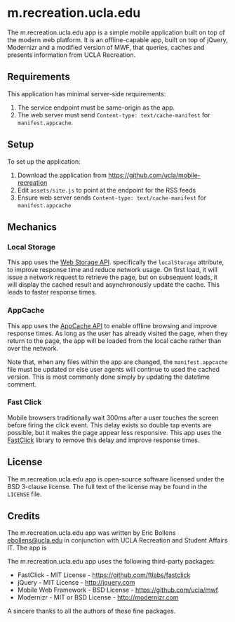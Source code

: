 # m.recreation.ucla.edu

The m.recreation.ucla.edu app is a simple mobile application built on top of the modern web platform. It is an offline-capable app, built on top of jQuery, Modernizr and a modified version of MWF, that queries, caches and presents information from UCLA Recreation.

## Requirements

This application has minimal server-side requirements:

1. The service endpoint must be same-origin as the app.
2. The web server must send `Content-type: text/cache-manifest` for `manifest.appcache`.

## Setup

To set up the application:

1. Download the application from https://github.com/ucla/mobile-recreation
2. Edit `assets/site.js` to point at the endpoint for the RSS feeds
3. Ensure web server sends `Content-type: text/cache-manifest` for `manifest.appcache`

## Mechanics

### Local Storage

This app uses the [Web Storage API](http://www.w3.org/TR/webstorage/). specifically the `localStorage` attribute, to improve response time and reduce network usage. On first load, it will issue a network request to retrieve the page, but on subsequent loads, it will display the cached result and asynchronously update the cache. This leads to faster response times.

### AppCache

This app uses the [AppCache API](http://www.whatwg.org/specs/web-apps/current-work/multipage/offline.html#appcache) to enable offline browsing and improve response times. As long as the user has already visited the page, when they return to the page, the app will be loaded from the local cache rather than over the network.

Note that, when any files within the app are changed, the `manifest.appcache` file must be updated or else user agents will continue to used the cached version. This is most commonly done simply by updating the datetime comment.

### Fast Click

Mobile browsers traditionally wait 300ms after a user touches the screen before firing the click event. This delay exists so double tap events are possible, but it makes the page appear less responsive. This app uses the [FastClick](https://github.com/ftlabs/fastclick) library to remove this delay and improve response times.

## License

The m.recreation.ucla.edu app is open-source software licensed under the BSD 3-clause license. The full text of the license may be found in the `LICENSE` file.

## Credits

The m.recreation.ucla.edu app was written by Eric Bollens <ebollens@ucla.edu> in conjunction with UCLA Recreation and Student Affairs IT. The app is 

The m.recreation.ucla.edu app uses the following third-party packages:

* FastClick - MIT License - https://github.com/ftlabs/fastclick
* jQuery - MIT License - http://jquery.com
* Mobile Web Framework - BSD License - https://github.com/ucla/mwf
* Modernizr - MIT or BSD License - http://modernizr.com

A sincere thanks to all the authors of these fine packages.
